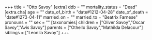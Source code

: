 +++
title = "Otto Savoy"
[extra]
ddb = ""
mortality_status = "Dead"
[extra.cha]
age = ""
date_of_birth = "date#1212-04-28"
date_of_death = "date#1273-04-11"
married_on = ""
married_to = "Beatrix Farnese"
pronouns = ""
sex = ""
[taxonomies]
children = ["Oliver Savoy","Oscar Savoy","Avis Savoy"]
parents = ["Othello Savoy","Mathilda Delacour"]
siblings = ["Leonila Savoy"]
+++

